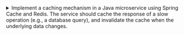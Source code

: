 <details>
  <summary>Implement a caching mechanism in a Java microservice using Spring Cache and Redis. The service should cache the response of a slow operation (e.g., a database query), and invalidate the cache when the underlying data changes.</summary>
  
  Step 1: Add Redis and Spring Cache Dependencies
  First, add the Redis and Spring Cache dependencies to your Spring Boot project. You can do this by adding the following code to your build.gradle file:

  ```java
  dependencies {
    implementation 'org.springframework.boot:spring-boot-starter-data-redis'
    implementation 'org.springframework.boot:spring-boot-starter-cache'
  }
  ```

  Step 2: Configure Redis Connection
  Next, configure your Redis connection by adding the following code to your application.properties file:

  ```java
  spring.redis.host=<your_redis_host>
  spring.redis.port=<your_redis_port>
  ```

  Alternatively, you can configure your Redis connection using environment variables or command-line arguments.

  Step 3: Enable Caching
  To enable caching in your microservice, add the **`@EnableCaching`** annotation to your main application class:

  ```java
  @SpringBootApplication
  @EnableCaching
  public class MyApplication {
    public static void main(String[] args) {
      SpringApplication.run(MyApplication.class, args);
    }
  }
  ```

  Step 4: Define Cacheable Method
  To cache the response of a slow operation, annotate your method with the **`@Cacheable`** annotation. For example, if you want to cache the result of a database query, you can define a method like this:

  ```java
  @Service
  public class MyService {

    @Autowired
    private MyRepository myRepository;

    @Cacheable(value = "myCache", key = "#query")
    public List<MyEntity> getEntitiesByQuery(String query) {
      return myRepository.findEntitiesByQuery(query);
    }
  }
  ```

  In this example, the **`getEntitiesByQuery`** method retrieves a list of entities from the database using a repository method. The **`@Cacheable`** annotation caches the result of this method using the key provided as a parameter. In this case, the key is the **`query`** parameter passed to the method.

  Step 5: Define CacheEvict Method
  To invalidate the cache when the underlying data changes, annotate your method with the **`@CacheEvict`** annotation. For example, if you want to invalidate the cache when a new entity is added to the database, you can define a method like this:

  ```java
  @Service
  public class MyService {

    @Autowired
    private MyRepository myRepository;

    @Cacheable(value = "myCache", key = "#query")
    public List<MyEntity> getEntitiesByQuery(String query) {
      return myRepository.findEntitiesByQuery(query);
    }

    @CacheEvict(value = "myCache", allEntries = true)
    public void addEntity(MyEntity entity) {
      myRepository.save(entity);
    }
  }
  ```

  In this example, the **`addEntity`** method adds a new entity to the database using a repository method. The **`@CacheEvict`** annotation invalidates the **`myCache`** cache, causing the **`getEntitiesByQuery`** method to retrieve the updated data from the database.

  Step 6: Test the Cache
  Finally, test the cache by calling the **`getEntitiesByQuery`** method multiple times with the same query parameter. The first call should be slow, as it retrieves the data from the database. Subsequent calls should be fast, as the data is retrieved from the cache.

  ```java
  @RestController
  public class MyController {

    @Autowired
    private MyService myService;

    @GetMapping("/entities")
    public List<MyEntity> getEntities(@RequestParam("query") String query) {
      return myService.getEntitiesByQuery(query);
    }
  }
  ```

  In this example, the **`MyController`** class exposes a RESTful API

  Configuring Redis
  To use Redis as a cache provider in a Spring Boot application, you need to configure Spring Cache to use the Redis cache manager. To do this, you can add the following dependencies to your build.gradle file:

  ```java
  compile 'org.springframework.boot:spring-boot-starter-cache'
  compile 'org.springframework.boot:spring-boot-starter-data-redis'
  ```

  Next, you need to configure the Redis connection details in your application.properties file. For example:

  ```java
  spring.redis.host=localhost
  spring.redis.port=6379
  spring.cache.type=redis
  ```

  These properties configure the Redis host and port, and tell Spring Cache to use Redis as the cache provider.

  Implementing Caching Logic
  To implement caching logic in your microservice, you need to annotate the slow method that you want to cache with the **`@Cacheable`** annotation. For example:

  ```java
  @Cacheable(value = "employees", key = "#id")
  public Employee getEmployeeById(Long id) {
      // slow operation to retrieve employee from database
      return employeeRepository.findById(id).orElse(null);
  }
  ```

  This annotation tells Spring Cache to cache the result of the method in the Redis cache, using the **`employees`** cache name and the employee's **`id`** as the cache key. The next time this method is called with the same **`id`**, the cached result will be returned instead of executing the slow operation again.

  To invalidate the cache when the underlying data changes, you can use the **`@CacheEvict`** annotation. For example, if you have a method that updates an employee's details, you can add the following annotation:

  ```java
  @CacheEvict(value = "employees", key = "#employee.id")
  public void updateEmployee(Employee employee) {
      // update employee details in the database
      employeeRepository.save(employee);
  }
  ```

  This annotation tells Spring Cache to remove the cache entry for the updated employee from the **`employees`** cache. The next time the **`getEmployeeById`** method is called with the updated employee's **`id`**, the slow operation will be executed again to fetch the updated data from the database and cache it again.
</details>